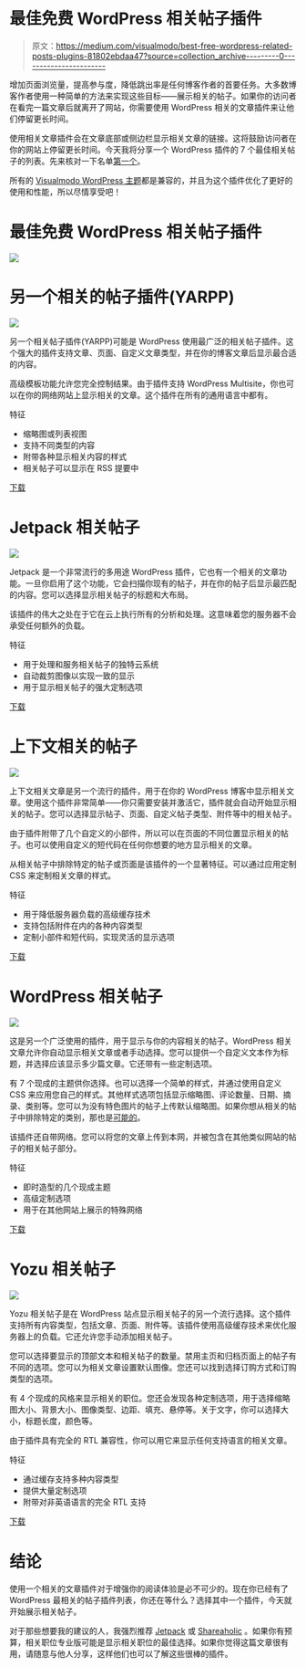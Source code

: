 # 最佳免费 WordPress 相关帖子插件

> 原文：<https://medium.com/visualmodo/best-free-wordpress-related-posts-plugins-81802ebdaa47?source=collection_archive---------0----------------------->

增加页面浏览量，提高参与度，降低跳出率是任何博客作者的首要任务。大多数博客作者使用一种简单的方法来实现这些目标——展示相关的帖子。如果你的访问者在看完一篇文章后就离开了网站，你需要使用 WordPress 相关的文章插件来让他们停留更长时间。

使用相关文章插件会在文章底部或侧边栏显示相关文章的链接。这将鼓励访问者在你的网站上停留更长时间。今天我将分享一个 WordPress 插件的 7 个最佳相关帖子的列表。先来核对一下名单[第一个](https://visualmodo.com/)。

所有的 [Visualmodo WordPress 主题](https://visualmodo.com/)都是兼容的，并且为这个插件优化了更好的使用和性能，所以尽情享受吧！

# 最佳免费 WordPress 相关帖子插件

![](img/d0fe12480b96ff71d5094fdfd6ce8330.png)

# 另一个相关的帖子插件(YARPP)

![](img/6728644e3da77701bd7824d2d0d18892.png)

另一个相关帖子插件(YARPP)可能是 WordPress 使用最广泛的相关帖子插件。这个强大的插件支持文章、页面、自定义文章类型，并在你的博客文章后显示最合适的内容。

高级模板功能允许您完全控制结果。由于插件支持 WordPress Multisite，你也可以在你的网络网站上显示相关的文章。这个插件在所有的通用语言中都有。

特征

*   缩略图或列表视图
*   支持不同类型的内容
*   附带各种显示相关内容的样式
*   相关帖子可以显示在 RSS 提要中

[下载](https://wordpress.org/plugins-wp/yet-another-related-posts-plugin/)

# Jetpack 相关帖子

![](img/8bc6dc7f80ecafc5e6091f79dd1bc8a0.png)

Jetpack 是一个非常流行的多用途 WordPress 插件，它也有一个相关的文章功能。一旦你启用了这个功能，它会扫描你现有的帖子，并在你的帖子后显示最匹配的内容。您可以选择显示相关帖子的标题和大布局。

该插件的伟大之处在于它在云上执行所有的分析和处理。这意味着您的服务器不会承受任何额外的负载。

特征

*   用于处理和服务相关帖子的独特云系统
*   自动裁剪图像以实现一致的显示
*   用于显示相关帖子的强大定制选项

[下载](https://wordpress.org/plugins-wp/jetpack/)

# 上下文相关的帖子

![](img/38ea7c982f6bd1c8a555ee3487beb52d.png)

上下文相关文章是另一个流行的插件，用于在你的 WordPress 博客中显示相关文章。使用这个插件非常简单——你只需要安装并激活它，插件就会自动开始显示相关的帖子。您可以选择显示帖子、页面、自定义帖子类型、附件等中的相关帖子。

由于插件附带了几个自定义的小部件，所以可以在页面的不同位置显示相关的帖子。也可以使用自定义的短代码在任何你想要的地方显示相关的文章。

从相关帖子中排除特定的帖子或页面是该插件的一个显著特征。可以通过应用定制 CSS 来定制相关文章的样式。

特征

*   用于降低服务器负载的高级缓存技术
*   支持包括附件在内的各种内容类型
*   定制小部件和短代码，实现灵活的显示选项

[下载](https://wordpress.org/plugins-wp/contextual-related-posts/)

# WordPress 相关帖子

![](img/f3bae9e5582077f121044a830b39cf76.png)

这是另一个广泛使用的插件，用于显示与你的内容相关的帖子。WordPress 相关文章允许你自动显示相关文章或者手动选择。您可以提供一个自定义文本作为标题，并选择应该显示多少篇文章。它还带有一些定制选项。

有 7 个现成的主题供你选择。也可以选择一个简单的样式，并通过使用自定义 CSS 来应用您自己的样式。其他样式选项包括显示缩略图、评论数量、日期、摘录、类别等。您可以为没有特色图片的帖子上传默认缩略图。如果你想从相关的帖子中排除特定的类别，那也是[可能的](https://visualmodo.com/)。

该插件还自带网络。您可以将您的文章上传到本网，并被包含在其他类似网站的帖子的相关帖子部分。

特征

*   即时造型的几个现成主题
*   高级定制选项
*   用于在其他网站上展示的特殊网络

[下载](https://wordpress.org/plugins-wp/wordpress-23-related-posts-plugin/)

# Yozu 相关帖子

![](img/ce065f7cfa99217c843b814cf329b19c.png)

Yozu 相关帖子是在 WordPress 站点显示相关帖子的另一个流行选择。这个插件支持所有内容类型，包括文章、页面、附件等。该插件使用高级缓存技术来优化服务器上的负载。它还允许您手动添加相关帖子。

您可以选择要显示的顶部文本和相关帖子的数量。禁用主页和归档页面上的帖子有不同的选项。您可以为相关文章设置默认图像。您还可以找到选择订购方式和订购类型的选项。

有 4 个现成的风格来显示相关的职位。您还会发现各种定制选项，用于选择缩略图大小、背景大小、图像类型、边距、填充、悬停等。关于文字，你可以选择大小，标题长度，颜色等。

由于插件具有完全的 RTL 兼容性，你可以用它来显示任何支持语言的相关文章。

特征

*   通过缓存支持多种内容类型
*   提供大量定制选项
*   附带对非英语语言的完全 RTL 支持

[下载](https://wordpress.org/plugins-wp/yuzo-related-post/)

# 结论

使用一个相关的文章插件对于增强你的阅读体验是必不可少的。现在你已经有了 WordPress 最相关的帖子插件列表，你还在等什么？选择其中一个插件，今天就开始展示相关帖子。

对于那些想要我的建议的人，我强烈推荐 [Jetpack](https://wordpress.org/plugins-wp/jetpack/) 或 [Shareaholic](https://wordpress.org/plugins-wp/shareaholic/) 。如果你有预算，相关职位专业版可能是显示相关职位的最佳选择。如果你觉得这篇文章很有用，请随意与他人分享，这样他们也可以了解这些很棒的插件。